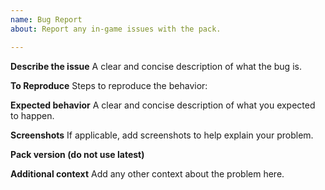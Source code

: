```yaml
---
name: Bug Report
about: Report any in-game issues with the pack.

---
```


**Describe the issue**
A clear and concise description of what the bug is.

**To Reproduce**
Steps to reproduce the behavior:

**Expected behavior**
A clear and concise description of what you expected to happen.

**Screenshots**
If applicable, add screenshots to help explain your problem.

**Pack version (do not use latest)**


**Additional context**
Add any other context about the problem here.
